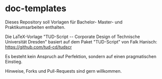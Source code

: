 # doc-templates

Dieses Repository soll Vorlagen für Bachelor- Master- und Praktikumsarbeiten enthalten.

Die LaTeX-Vorlage "TUD-Script -- Corporate Design of Technische Universität Dresden" basiert auf dem Paket "TUD-Script" von Falk Hanisch: https://github.com/tud-cd/tudscr

Es besteht kein Anspruch auf Perfektion, sondern auf einen pragmatischen Einstieg.

Hinweise, Forks und Pull-Requests sind gern willkommen.


